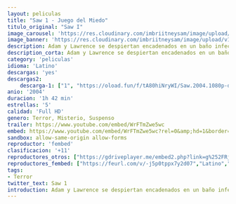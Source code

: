 ```yaml
---
layout: peliculas
title: "Saw 1 - Juego del Miedo"
titulo_original: "Saw I"
image_carousel: 'https://res.cloudinary.com/imbriitneysam/image/upload/v1544059527/saw1-poster-min.jpg'
image_banner: 'https://res.cloudinary.com/imbriitneysam/image/upload/v1544059526/saw1-banner-min.jpg'
description: Adam y Lawrence se despiertan encadenados en un baño infecto con un cadáver entre ellos. Su secuestrador es un maniaco, cuyo juego consiste en forzar a sus cautivos a herirse a sí mismos o a otros para permanecer vivos.
description_corta: Adam y Lawrence se despiertan encadenados en un baño infecto con un cadáver entre ellos. Su secuestrador es un maniaco, cuyo juego consiste en forzar a sus cautivos a herirse a sí mismos o a otros para permanecer vivos.
category: 'peliculas'
idioma: 'Latino'
descargas: 'yes'
descargas2:
    descarga-1: ["1", "https://oload.fun/f/tA80hiNryWI/Saw.2004.1080p-dual-lat.mp4", "https://www.google.com/s2/favicons?domain=openload.co","OpenLoad","https://res.cloudinary.com/imbriitneysam/image/upload/v1541473684/mexico.png", "Latino", "Full HD"]
anio: '2004'
duracion: '1h 42 min'
estrellas: '5'
calidad: 'Full HD'
genero: Terror, Misterio, Suspenso
trailer: https://www.youtube.com/embed/WrFTmZwe5wc
embed: https://www.youtube.com/embed/WrFTmZwe5wc?rel=0&amp;hd=1&border=0&wmode=opaque&enablejsapi=1&modestbranding=1&controls=1&showinfo=1
sandbox: allow-same-origin allow-forms
reproductor: 'fembed'
clasificacion: '+11'
reproductores_otros: ["https://gdriveplayer.me/embed2.php?link=g%252FRjM8D9Rw2M7byydGKEKgHdN%252B%252FNgsYt6T%252B%252BSyc%252FzAEcGAngZ6Yq2JGG3ynKBAF6EOK%252BNc%252BoWHsBv5kuIgLHvV2jHMC6dKvP97hHBExD7gJcginB%252BykeT41bPRLkOXRNycPVesIbwSAOdmRUZGfBVVavKEqtSf9K%252FNa%252BA6hg0YZysgGOA8KagS9n2xV00Za7jnZa9ZnUoR1NuSqlilExGX","Latino","https://www.zembed.to/public/dist/asteroid.html?id=f4ad6412f3e09b840749a05040919bab&title=Saw","Latino"]
reproductores_fembed: ["https://feurl.com/v/-j5p0tppx7y2d07","Latino","https://animekao.xyz/v/yx93e6p7qol","Latino"]
tags:
- Terror
twitter_text: Saw 1
introduction: Adam y Lawrence se despiertan encadenados en un baño infecto con un cadáver entre ellos. Su secuestrador es un maniaco, cuyo juego consiste en forzar a sus cautivos a herirse a sí mismos o a otros para permanecer vivos.
---
```



 







